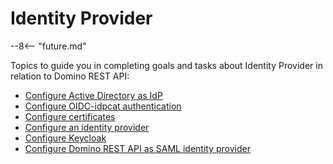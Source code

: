 # Identity Provider

--8<-- "future.md"

Topics to guide you in completing goals and tasks about Identity Provider in relation to Domino REST API:

- [Configure Active Directory as IdP](configuringAD.md)
- [Configure OIDC-idpcat authentication](configureidp.md)
- [Configure certificates](configuringCertificates.md)
- [Configure an identity provider](configuringIdentityProvider.md)
- [Configure Keycloak](configuringKeycloak.md)
- [Configure Domino REST API as SAML identity provider](keepsaml.md)
